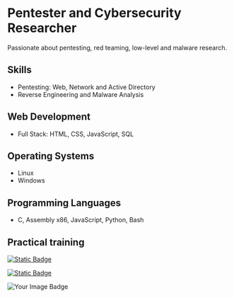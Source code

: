# Pentester and Cybersecurity Researcher

Passionate about pentesting, red teaming, low-level and malware research.

## Skills

- Pentesting: Web, Network and Active Directory
- Reverse Engineering and Malware Analysis

## Web Development
- Full Stack: HTML, CSS, JavaScript, SQL

## Operating Systems
- Linux
- Windows

## Programming Languages
- C, Assembly x86, JavaScript, Python, Bash

## Practical training

[![Static Badge](https://img.shields.io/badge/HackTheBox-lsbxa?style=for-the-badge&logo=hackthebox&label=lsbxa&color=brightgreen)](https://app.hackthebox.com/profile/2107354)

[![Static Badge](https://img.shields.io/badge/HackingClub-lsbxa?style=for-the-badge&label=lsbxa&color=8000ff)](https://app.hackingclub.com/profile/user/21192)

<img src="https://tryhackme-badges.s3.amazonaws.com/lsbxa.png" alt="Your Image Badge" />

